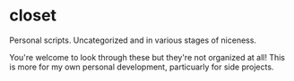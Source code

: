 # closet
Personal scripts. Uncategorized and in various stages of niceness.

You're welcome to look through these but they're not organized at all! This is more for my own personal development, particuarly for side projects.
